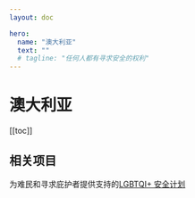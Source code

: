 ```yaml
---
layout: doc

hero:
  name: "澳大利亚"
  text: ""
  # tagline: "任何人都有寻求安全的权利"
---
```


# 澳大利亚

[[toc]]

## 相关项目

为难民和寻求庇护者提供支持的[LGBTQI+ 安全计划](https://www.racs.org.au/lgbtqi-safety-program)
